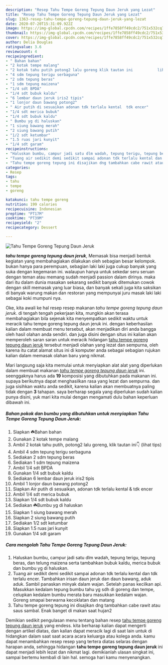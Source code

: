 ```yaml
---
description: "Resep Tahu Tempe Goreng Tepung Daun Jeruk yang Lezat"
title: "Resep Tahu Tempe Goreng Tepung Daun Jeruk yang Lezat"
slug: 1363-resep-tahu-tempe-goreng-tepung-daun-jeruk-yang-lezat
date: 2020-07-20T15:31:09.922Z
image: https://img-global.cpcdn.com/recipes/1ffe7858ff49cdc2/751x532cq70/tahu-tempe-goreng-tepung-daun-jeruk-foto-resep-utama.jpg
thumbnail: https://img-global.cpcdn.com/recipes/1ffe7858ff49cdc2/751x532cq70/tahu-tempe-goreng-tepung-daun-jeruk-foto-resep-utama.jpg
cover: https://img-global.cpcdn.com/recipes/1ffe7858ff49cdc2/751x532cq70/tahu-tempe-goreng-tepung-daun-jeruk-foto-resep-utama.jpg
author: Delia Douglas
ratingvalue: 3.6
reviewcount: 4
recipeingredient:
- " Bahan bahan"
- "2 kotak tempe malang"
- "2 kotak tahu putih potong2 lalu goreng klik tautan ini           lihat tips"
- "4 sdm tepung terigu serbaguna"
- "2 sdm tepung beras"
- "1 sdm tepung maizena"
- "1/4 sdt BPDA"
- "1/4 sdt bubuk kaldu"
- "6 lembar daun jeruk iris2 tipis"
- "1 lonjor daun bawang potong2"
- " Air putih di sesuaikan adonan tdk terlalu kental  tdk encer"
- "1/4 sdt merica bubuk"
- "1/4 sdt bubuk kaldu"
- " Bumbu yg di haluskan"
- "1 siung bawang merah"
- "2 siung bawang putih"
- "1/2 sdt ketumbar"
- "1.5 ruas jari kunyit"
- "1/4 sdt garam"
recipeinstructions:
- "Haluskan bumbu, campur jadi satu dlm wadah, tepung terigu, tepung beras, dan telung maizena serta tambahkan bubuk kaldu, merica bubuk dan bumbu yg di haluskan."
- "Tuang air sedikit demi sedikit sampai adonan tdk terlalu kental dan tdk terlalu encer. Tambahkan irisan daun jeruk dan daun bawang, aduk aduk. Sambil panaskan minyak dalam wajan. Setelah panas kecilkan api. Masukkan kedalam tepung bumbu tahu yg sdh di goreng dan tempe, celupkan kedalam bumbu merata baru masukkan kedalam wajan. Goreng smapai berwarna kecoklatan dan matang"
- "Tahu tempe goreng tepung ini disajikan dng tambahkan cabe rawit atau saus sambal. Enak banget di makan saat hujan2"
categories:
- Resep
tags:
- tahu
- tempe
- goreng

katakunci: tahu tempe goreng 
nutrition: 199 calories
recipecuisine: Indonesian
preptime: "PT17M"
cooktime: "PT39M"
recipeyield: "2"
recipecategory: Dessert

---
```



![Tahu Tempe Goreng Tepung Daun Jeruk](https://img-global.cpcdn.com/recipes/1ffe7858ff49cdc2/751x532cq70/tahu-tempe-goreng-tepung-daun-jeruk-foto-resep-utama.jpg)

<b><i>tahu tempe goreng tepung daun jeruk</i></b>, Memasak bisa menjadi bentuk kegiatan yang membahagiakan dilakukan oleh sebagian besar kelompok. bukan hanya para perempuan, sebagian laki laki juga cukup banyak yang suka dengan kegemaran ini. walaupun hanya untuk sekedar seru seruan dengan teman atau memang sudah menjadi passion dalam dirinya. maka dari itu dalam dunia masakan sekarang sedikit banyak ditemukan cowok dengan skill memasak yang luar biasa, dan banyak sekali juga kita saksikan di banyak warung makan dan restoran yang mempunyai juru masak laki laki sebagai koki mumpuni nya.



Oke, kita awali ke hal resep resep makanan <i>tahu tempe goreng tepung daun jeruk</i>. di tengah tengah pekerjaan kita, mungkin akan terasa membahagiakan bila sejenak kita menyempatkan sedikit waktu untuk meracik tahu tempe goreng tepung daun jeruk ini. dengan keberhasilan kalian dalam membuat menu tersebut, akan menjadikan diri anda bangga oleh hasil olahan anda sendiri. dan juga disini dengan situs ini kalian akan memperoleh saran saran untuk meracik hidangan <u>tahu tempe goreng tepung daun jeruk</u> tersebut menjadi olahan yang lezat dan sempurna, oleh karena itu catat alamat situs ini di komputer anda sebagai sebagian rujukan kalian dalam memasak olahan baru yang nikmat.


Mari langsung saja kita memulai untuk menyiapkan alat alat yang diperlukan dalam membuat makanan <u><i>tahu tempe goreng tepung daun jeruk</i></u> ini. seenggaknya harus ada <b>19</b> komposisi yang dibutuhkan pada makanan ini. supaya berikutnya dapat menghasilkan rasa yang lezat dan sempurna. dan juga sisihkan waktu anda sedikit, karena kalian akan membuatnya paling tidak dengan <b>3</b> tahapan. saya berharap segala yang diperlukan sudah kalian punya disini, yuk mari kita mulai dengan mengamati dulu bahan keperluan dibawah ini.

<!--inarticleads1-->

##### Bahan pokok dan bumbu yang dibutuhkan untuk menyiapkan Tahu Tempe Goreng Tepung Daun Jeruk:

1. Siapkan  ☘️Bahan bahan
1. Gunakan 2 kotak tempe malang
1. Ambil 2 kotak tahu putih, potong2 lalu goreng, klik tautan ini👇           (lihat tips)
1. Ambil 4 sdm tepung terigu serbaguna
1. Sediakan 2 sdm tepung beras
1. Sediakan 1 sdm tepung maizena
1. Ambil 1/4 sdt BPDA
1. Gunakan 1/4 sdt bubuk kaldu
1. Sediakan 6 lembar daun jeruk iris2 tipis
1. Ambil 1 lonjor daun bawang potong2
1. Siapkan  Air putih di sesuaikan, adonan tdk terlalu kental &amp; tdk encer
1. Ambil 1/4 sdt merica bubuk
1. Siapkan 1/4 sdt bubuk kaldu
1. Sediakan  ☘️Bumbu yg di haluskan
1. Siapkan 1 siung bawang merah
1. Siapkan 2 siung bawang putih
1. Sediakan 1/2 sdt ketumbar
1. Siapkan 1.5 ruas jari kunyit
1. Gunakan 1/4 sdt garam




<!--inarticleads2-->

##### Cara mengolah Tahu Tempe Goreng Tepung Daun Jeruk:

1. Haluskan bumbu, campur jadi satu dlm wadah, tepung terigu, tepung beras, dan telung maizena serta tambahkan bubuk kaldu, merica bubuk dan bumbu yg di haluskan.
1. Tuang air sedikit demi sedikit sampai adonan tdk terlalu kental dan tdk terlalu encer. Tambahkan irisan daun jeruk dan daun bawang, aduk aduk. Sambil panaskan minyak dalam wajan. Setelah panas kecilkan api. Masukkan kedalam tepung bumbu tahu yg sdh di goreng dan tempe, celupkan kedalam bumbu merata baru masukkan kedalam wajan. Goreng smapai berwarna kecoklatan dan matang
1. Tahu tempe goreng tepung ini disajikan dng tambahkan cabe rawit atau saus sambal. Enak banget di makan saat hujan2




Demikian sedikit pengulasan menu tentang bahan resep <u>tahu tempe goreng tepung daun jeruk</u> yang endess. kita berharap kalian dapat mengerti dengan artikel diatas, dan kalian dapat meracik lagi di saat lain untuk di hidangkan dalam saat saat acara acara keluarga atau kolega anda. kamu dapat menambahkan resep resep yang tertera diatas selaras dengan harapan anda, sehingga hidangan <b>tahu tempe goreng tepung daun jeruk</b> ini dapat menjadi lebih lezat dan nikmat lagi. demikianlah ulasan singkat ini, sampai bertemu kembali di lain hal. semoga hari kamu menyenangkan.
